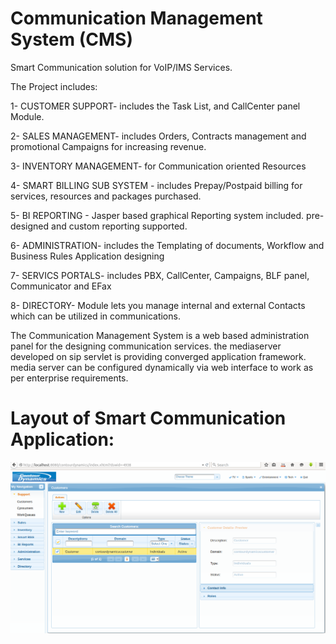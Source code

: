 # Communication Management System (CMS)
Smart Communication solution for VoIP/IMS Services.

The Project includes:

1- CUSTOMER SUPPORT- includes the Task List, and CallCenter panel Module.

2- SALES MANAGEMENT-  includes Orders, Contracts management and promotional Campaigns for increasing revenue.

3- INVENTORY MANAGEMENT- for Communication oriented Resources

4- SMART BILLING SUB SYSTEM - includes Prepay/Postpaid billing for services, resources and packages purchased.

5- BI REPORTING - Jasper based graphical Reporting system included. pre-designed and custom reporting supported.

6- ADMINISTRATION-  includes the Templating of documents, Workflow and Business Rules Application designing

7- SERVICS PORTALS- includes PBX, CallCenter, Campaigns, BLF panel, Communicator and EFax

8- DIRECTORY-  Module lets you manage internal and external Contacts which can be utilized in communications.


The Communication Management System is a web based administration panel for the designing communication services. the mediaserver developed on sip servlet is providing converged application framework. media server can be configured dynamically via web interface to work as per enterprise requirements.

# Layout of Smart Communication Application:

![](https://github.com/Contourdynamics/smartcommunication/blob/master/Layout/Layout-SmartCommunication.png)
